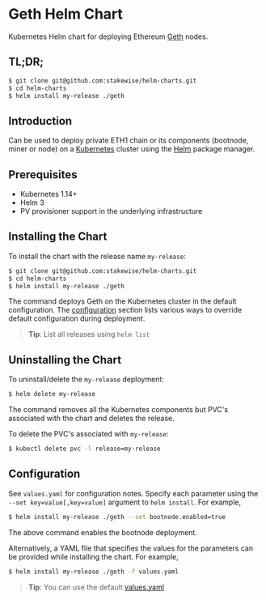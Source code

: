 # Geth Helm Chart

Kubernetes Helm chart for deploying Ethereum [Geth](https://github.com/ethereum/go-ethereum) nodes.

## TL;DR;

```bash
$ git clone git@github.com:stakewise/helm-charts.git
$ cd helm-charts
$ helm install my-release ./geth
```

## Introduction

Can be used to deploy private ETH1 chain or its components (bootnode, miner or node) on a [Kubernetes](http://kubernetes.io) cluster using the [Helm](https://helm.sh) package manager.

## Prerequisites

- Kubernetes 1.14+
- Helm 3
- PV provisioner support in the underlying infrastructure

## Installing the Chart

To install the chart with the release name `my-release`:

```bash
$ git clone git@github.com:stakewise/helm-charts.git
$ cd helm-charts
$ helm install my-release ./geth
```

The command deploys Geth on the Kubernetes cluster in the default configuration. The [configuration](#configuration) section lists various ways to override default configuration during deployment.

> **Tip**: List all releases using `helm list`

## Uninstalling the Chart

To uninstall/delete the `my-release` deployment:

```bash
$ helm delete my-release
```

The command removes all the Kubernetes components but PVC's associated with the chart and deletes the release.

To delete the PVC's associated with `my-release`:

```bash
$ kubectl delete pvc -l release=my-release
```

## Configuration

See `values.yaml` for configuration notes. Specify each parameter using the `--set key=value[,key=value]` argument to `helm install`. For example,

```bash
$ helm install my-release ./geth --set bootnode.enabled=true
```

The above command enables the bootnode deployment.

Alternatively, a YAML file that specifies the values for the parameters can be provided while installing the chart. For example,

```bash
$ helm install my-release ./geth -f values.yaml
```

> **Tip**: You can use the default [values.yaml](values.yaml)